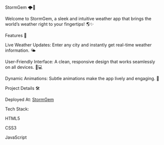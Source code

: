 StormGem 🌩️💎

Welcome to StormGem, a sleek and intuitive weather app that brings the world’s weather right to your fingertips! 🌎✨

Features 🚀

Live Weather Updates: Enter any city and instantly get real-time weather information. 🌤️

User-Friendly Interface: A clean, responsive design that works seamlessly on all devices. 📱💻

Dynamic Animations: Subtle animations make the app lively and engaging. 🎨

Project Details 🛠️

Deployed At: [StormGem](https://stormgem.netlify.app/)

Tech Stack:

HTML5

CSS3

JavaScript
